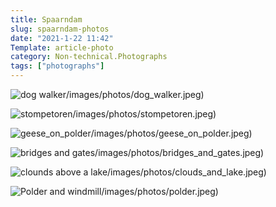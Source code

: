 ```yaml
---
title: Spaarndam
slug: spaarndam-photos
date: "2021-1-22 11:42"
Template: article-photo
category: Non-technical.Photographs
tags: ["photographs"]
---
```


![dog walker](/static/images/photos/dog_walker.jpeg)/images/photos/dog_walker.jpeg)

![stompetoren](/static/images/photos/stompetoren.jpeg)/images/photos/stompetoren.jpeg)

![geese_on_polder](/static/images/photos/geese_on_polder.jpeg)/images/photos/geese_on_polder.jpeg)

![bridges and gates](/static/images/photos/bridges_and_gates.jpeg)/images/photos/bridges_and_gates.jpeg)

![clounds above a lake](/static/images/photos/clouds_and_lake.jpeg)/images/photos/clouds_and_lake.jpeg)

![Polder and windmill](/static/images/photos/polder.jpeg)/images/photos/polder.jpeg)
